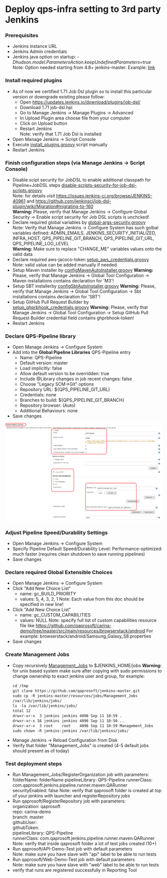 # Deploy qps-infra setting to 3rd party Jenkins

### Prerequisites
* Jenkins instance URL
* Jenkins Admin credentials
* Jenkins java option on startup: <i>-Dhudson.model.ParametersAction.keepUndefinedParameters=true</i>
  Note: Option needed starting from 4.8+ jenkins-master. Example: [link](https://github.com/qaprosoft/qps-infra/commit/4bddc573d5296150d2de39cff4ebb2a60be9895f)

### Install required plugins
* As of now we certified 1.71 Job Dsl plugin so to install this particular version or downgrade existing please follow:
  * Open https://updates.jenkins.io/download/plugins/job-dsl/
  * Download 1.71 job-dsl.hpi
  * Go to Manage Jenkins -> Manage Plugins -> Advanced
  * In Upload Plugin area choose file from your computer
  * Click on Upload button
  * Restart Jenkins<br>
  Note: verify that 1.71 Job Dsl is installed
* Open Manage Jenkins -> Script Console
* Execute [install_plugins.groovy](https://github.com/qaprosoft/jenkins-master/blob/master/manual_deployment/install_plugins.groovy) script manually
* Restart Jenkins

### Finish configuration steps (via Manage Jenkins -> Script Console)
* Disable scipt security for JobDSL to enable additional classpath for Pipeline+JobDSL steps [disable-scripts-security-for-job-dsl-scripts.groovy](https://github.com/qaprosoft/jenkins-master/blob/master/resources/init.groovy.d/disable-scripts-security-for-job-dsl-scripts.groovy)<br>
  Note: for details visit https://issues.jenkins-ci.org/browse/JENKINS-40961 and https://github.com/jenkinsci/job-dsl-plugin/wiki/Migration#migrating-to-160<br>
  <b>Warning:</b> Please, verify that Manage Jenkins -> Configure Global Security -> Enable script security for Job DSL scripts is unchcked!
* Declare required global variables by [global-args-security.groovy](https://github.com/qaprosoft/jenkins-master/blob/master/manual_deployment/global-args-security.groovy)<br>
  Note: Verify that Manage Jenkins -> Configure System has such golbal variables defined: ADMIN_EMAILS, JENKINS_SECURITY_INITIALIZED, INFRA_HOST, QPS_PIPELINE_GIT_BRANCH, QPS_PIPELINE_GIT_URL, QPS_PIPELINE_LOG_LEVEL<br>
  <b>Warning:</b> Make sure to replace "CHANGE_ME" variables values onto the valid data
* Declare required aws-jacoco-token [setup_aws_credentials.groovy](https://github.com/qaprosoft/jenkins-master/blob/master/resources/init.groovy.d/setup_aws_credentials.groovy)<br>
  Note: valid value can be added manually if needed
* Setup Maven installer by [configMavenAutoInstaller.groovy](https://github.com/qaprosoft/jenkins-master/blob/master/resources/init.groovy.d/configMavenAutoInstaller.groovy) 
  <b>Warning:</b> Please, verify that Manage Jenkins -> Global Tool Configuration -> Maven installations contains declaration for 'M3'!
* Setup SBT installerby [configSbtAutoInstaller.groovy](https://github.com/qaprosoft/jenkins-master/blob/master/resources/init.groovy.d/configSbtAutoInstaller.groovy) 
  <b>Warning:</b> Please, verify that Manage Jenkins -> Global Tool Configuration -> Sbt installations contains declaration for 'SBT'!
* Setup GitHub Pull Request Builder by [setup_ghprbhook_credentials.groovy](https://github.com/qaprosoft/jenkins-master/blob/master/resources/init.groovy.d/setup_ghprbhook_credentials.groovy)
  <b>Warning:</b> Please, verify that Manage Jenkins -> Global Tool Configuration -> Setup GitHub Pull Request Builder credential field contains ghprbhook-token!
* Restart Jenkins
  
### Declare QPS-Pipeline library
* Open Manage Jenkins -> Configure System
* Add into the <b>Global Pipeline Libraries</b> QPS-Pipeline entry
  * Name: QPS-Pipeline
  * Default version: master
  * Load implicitly: false
  * Allow default version to be overridden: true
  * Include @Library changes in job recent changes: false
  * Choose "Legacy SCM->Git" options
  * Repository URL: ${QPS_PIPELINE_GIT_URL}
  * Credentials: none
  * Branches to build: ${QPS_PIPELINE_GIT_BRANCH}
  * Repository browser: (Auto)
  * Additional Behaviours: none
* Save changes

![Alt text](./qps-pipeline-library.png?raw=true "QPS-Pipeline library")

### Adjust Pipeline Speed/Durability Settings
* Open Manage Jenkins -> Configure System
* Specify Pipeline Default Speed/Durability Level: Performance-optimized: much faster (requires clean shutdown to save running pipelines)
* Save changes

### Declare required Global Extensible Choices
* Open Manage Jenkins -> Configure System
* Click "Add New Choice List"
  * name: gc_BUILD_PRIORITY
  * values: 5, 4, 3, 2, 1
  Note: Each value from this doc should be specified in new line!
* Click "Add New Choice List"
  * name: gc_CUSTOM_CAPABILITIES
  * values: NULL
  Note: specify full list of custom capabilities resource file like https://github.com/qaprosoft/carina-demo/tree/master/src/main/resources/browserstack/android
  For example: browserstack/android/Samsung_Galaxy_S8.properties
* Save changes
  
### Create Management Jobs
* Copy recursively [Management_Jobs](https://github.com/qaprosoft/jenkins-master/tree/plugins/resources/jobs/Management_Jobs) to $JENKINS_HOME/jobs
  <b>Warning:</b> for unix based system make sure after copying with sudo permissions to change ownership to exact jenkins user and group, for example:
  ```
  cd /tmp
  git clone https://github.com/qaprosoft/jenkins-master.git
  sudo cp -R jenkins-master/resources/jobs/Management_Jobs /var/lib/jenkins/jobs/
  ls -la /var/lib/jenkins/jobs/
  total 12
  drwxr-xr-x  3 jenkins jenkins 4096 Sep 11 10:59 .
  drwxr-xr-x 16 jenkins jenkins 4096 Sep 11 10:50 ..
  drwxr-xr-x  3 root    root    4096 Sep 11 10:59 Management_Jobs
  sudo chown -R jenkins:jenkins /var/lib/jenkins/jobs/
  ```
* Manage Jenkins -> Reload Configuration from Disk
* Verify that folder "Management_Jobs" is created (4-5 default jobs should present as of today)
  
### Test deployment steps
* Run Management_Jobs/RegisterOrganization job with parameters:
  folderName: folderName
  pipelineLibrary: QPS-Pipeline
  runnerClass: com.qaprosoft.jenkins.pipeline.runner.maven.QARunner
  securityEnabled: false
  Note: verify that qaprosoft folder is created at top of your jenkins with launcher and registerRepository jobs
* Run qaprosoft/RegisterRepository job with parameters:<br>
   organization: qaprosoft<br>
   repo: carina-demo<br>
   branch: master<br>
   githubUser:<br>
   githubToken:<br>
   pipelineLibrary: QPS-Pipeline<br>
   runnerClass: com.qaprosoft.jenkins.pipeline.runner.maven.QARunner<br>
  Note: verify that inside qaprosoft folder a lot of test jobs created (10+)
* Run qaprosoft/API-Demo-Test job with default parameters<br>
  Note: make sure you have slave with "api" label to be able to run tests
* Run qaprosoft/Web-Demo-Test job with default parameters<br>
  Note: make sure you have slave with "web" label to be able to run tests
* verify that runs are registered successfully in Reporting Tool
  
